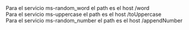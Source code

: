 <div> Para el servicio ms-random_word el path es el host /word </div>
<div> Para el servicio ms-uppercase el path es el host /toUppercase </div>
<div> Para el servicio ms-random_number el path es el host /appendNumber </div>
